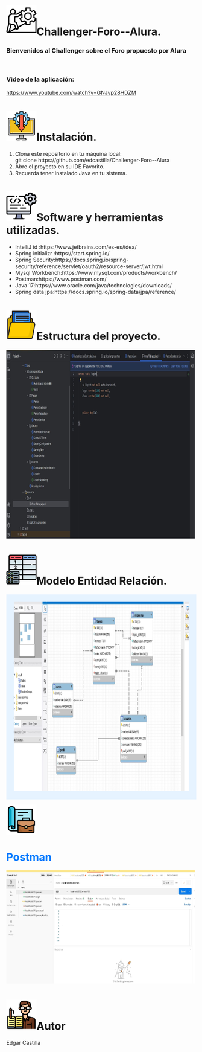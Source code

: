 
   
# <img src="challenger.png" width="80" height="80">Challenger-Foro--Alura.
<b><h3>Bienvenidos al Challenger sobre el Foro propuesto por Alura</h3></b><br>
<b><h3>Video de la aplicación:</h3></b>
https://www.youtube.com/watch?v=GNavp28HDZM

#  <img src="instalacion.png" width="80" height="80">Instalación.
<div>
<ol>
  <li>Clona este repositorio en tu máquina local:<br> git clone
   https://github.com/edcastilla/Challenger-Foro--Alura</li>
  <li>Abre el proyecto en su IDE Favorito.</li>
  <li>Recuerda tener instalado Java en tu sistema.</li>
</ol>
  </div>
  
# <img src="software.png" width="80" height="80">Software y herramientas utilizadas.

<ul>
    <li>IntelliJ id :https://www.jetbrains.com/es-es/idea/ </li>
    <li>Spring initializr :https://start.spring.io/</li>
    <li>Spring Security:https://docs.spring.io/spring-security/reference/servlet/oauth2/resource-server/jwt.html</li>
    <li>Mysql Workbench:https://www.mysql.com/products/workbench/</li>
    <li>Postman:https://www.postman.com/</li>
    <li>Java 17:https://www.oracle.com/java/technologies/downloads/<br></li>
    <li>Spring data jpa:https://docs.spring.io/spring-data/jpa/reference/<br></li>
   
</ul>



# <img src="carpeta.png" width="80" height="80">Estructura del proyecto.

<img src="IMAGENINTELLIJID.JPG" width="500" height="500">

# <img src="tabla.png" width="80" height="80">Modelo Entidad Relación.
<div style="background-color: #e6f3ff; padding: 20px;">
<img src="ENTIDAD_RELACION_MYSQLWORBENCH.JPG" width="500" height="500">
</div>

<img src="postman.png" width="80" height="80"><h1 style="color: #007bff;">Postman</h1>
<img src="IMAGENPOSTMAN.JPG" width="500" height="300">

# <img src="editor.png" width="80" height="80">Autor
Edgar Castilla


